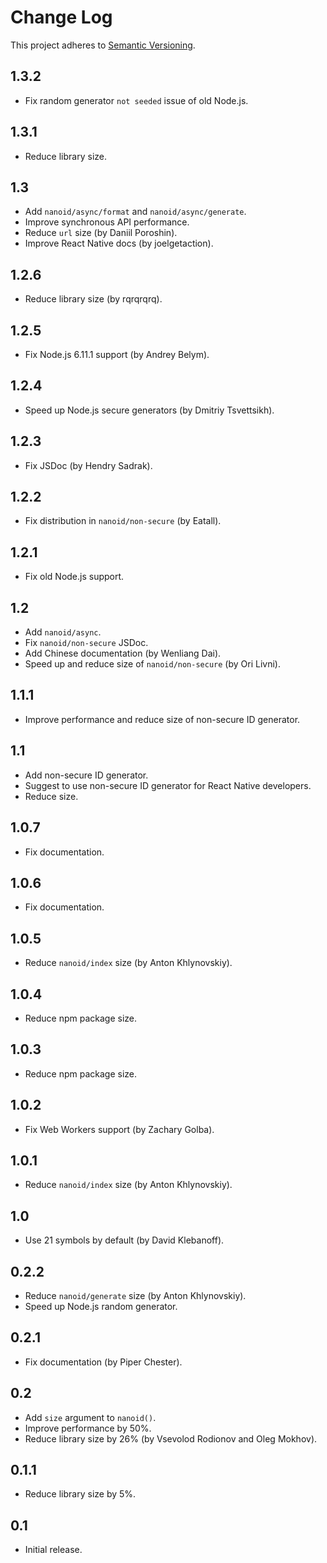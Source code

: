 # Change Log
This project adheres to [Semantic Versioning](http://semver.org/).

## 1.3.2
* Fix random generator `not seeded` issue of old Node.js.

## 1.3.1
* Reduce library size.

## 1.3
* Add `nanoid/async/format` and `nanoid/async/generate`.
* Improve synchronous API performance.
* Reduce `url` size (by Daniil Poroshin).
* Improve React Native docs (by joelgetaction).

## 1.2.6
* Reduce library size (by rqrqrqrq).

## 1.2.5
* Fix Node.js 6.11.1 support (by Andrey Belym).

## 1.2.4
* Speed up Node.js secure generators (by Dmitriy Tsvettsikh).

## 1.2.3
* Fix JSDoc (by Hendry Sadrak).

## 1.2.2
* Fix distribution in `nanoid/non-secure` (by Eatall).

## 1.2.1
* Fix old Node.js support.

## 1.2
* Add `nanoid/async`.
* Fix `nanoid/non-secure` JSDoc.
* Add Chinese documentation (by Wenliang Dai).
* Speed up and reduce size of `nanoid/non-secure` (by Ori Livni).

## 1.1.1
* Improve performance and reduce size of non-secure ID generator.

## 1.1
* Add non-secure ID generator.
* Suggest to use non-secure ID generator for React Native developers.
* Reduce size.

## 1.0.7
* Fix documentation.

## 1.0.6
* Fix documentation.

## 1.0.5
* Reduce `nanoid/index` size (by Anton Khlynovskiy).

## 1.0.4
* Reduce npm package size.

## 1.0.3
* Reduce npm package size.

## 1.0.2
* Fix Web Workers support (by Zachary Golba).

## 1.0.1
* Reduce `nanoid/index` size (by Anton Khlynovskiy).

## 1.0
* Use 21 symbols by default (by David Klebanoff).

## 0.2.2
* Reduce `nanoid/generate` size (by Anton Khlynovskiy).
* Speed up Node.js random generator.

## 0.2.1
* Fix documentation (by Piper Chester).

## 0.2
* Add `size` argument to `nanoid()`.
* Improve performance by 50%.
* Reduce library size by 26% (by Vsevolod Rodionov and Oleg Mokhov).

## 0.1.1
* Reduce library size by 5%.

## 0.1
* Initial release.
